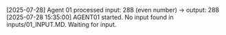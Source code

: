 [2025-07-28] Agent 01 processed input: 288 (even number) → output: 288
[2025-07-28 15:35:00] AGENT01 started. No input found in inputs/01_INPUT.MD. Waiting for input.